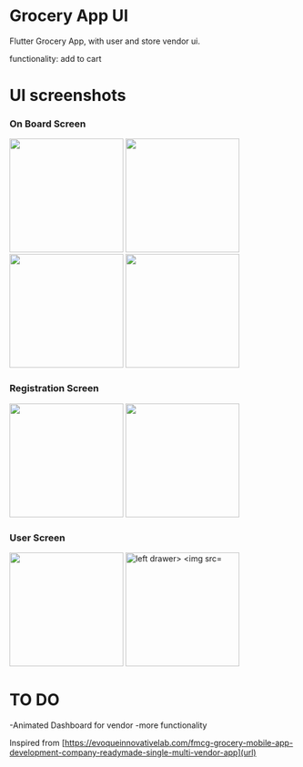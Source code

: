 # Grocery App UI

Flutter Grocery App, with user and store vendor ui.

functionality: add to cart

# UI screenshots
<div>
  <h3>On Board Screen</h3>
<img src="https://user-images.githubusercontent.com/56411093/154490835-be11eeba-f2cf-4278-89ec-23241c6a84f8.png" height=200>
<img src="https://user-images.githubusercontent.com/56411093/154490845-c79789ff-3e3c-4907-b059-a476aa226b68.png" height=200>
<img src="https://user-images.githubusercontent.com/56411093/154490855-feeec8ae-0a3a-4966-8a39-dd8b01e8560c.png" height=200>
<img src="https://user-images.githubusercontent.com/56411093/154490872-612ca6ff-e4b0-47fb-8c86-bbada93808e9.png" height=200>
</div>
<div>
  <h3>Registration Screen</h3>
<img src="https://user-images.githubusercontent.com/56411093/154490802-4329f3bd-6442-489b-801e-557afca9d06d.png" height=200>
<img src="https://user-images.githubusercontent.com/56411093/154491176-46923012-abcf-42a2-89cb-a8fc2fe41ead.png" height=200>
 </div>
 <div>
  <h3>User Screen</h3>
<img src="https://user-images.githubusercontent.com/56411093/154491496-275e2538-0956-4c01-9c92-fca1478db4f9.png" height=200>
<img src="https://user-images.githubusercontent.com/56411093/154491595-2efa66e0-1f1b-408c-b48f-348a67bbfc52.png" height=200 alt="left drawer>
<img src="https://user-images.githubusercontent.com/56411093/154492196-c838257d-32f6-4d91-a85d-1e511a1db13e.png" height=200>
</div>
                                                                                                                                 
                                                                                                                                 
# TO DO
-Animated Dashboard for vendor
-more functionality

Inspired from [https://evoqueinnovativelab.com/fmcg-grocery-mobile-app-development-company-readymade-single-multi-vendor-app](url)
